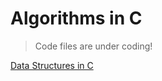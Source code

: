 # Algorithms in C

> Code files are under coding!

[Data Structures in C](https://github.com/A7abhilash/dsa-C/tree/data-structures)
